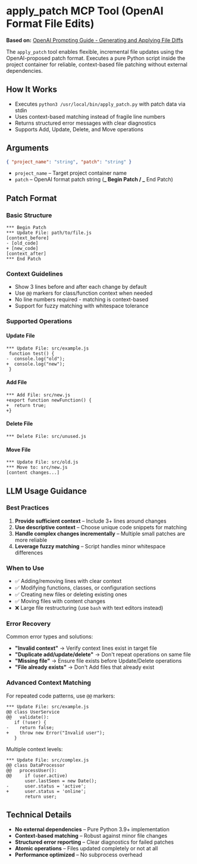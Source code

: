 # apply_patch MCP Tool (OpenAI Format File Edits)

**Based on:** [OpenAI Prompting Guide - Generating and Applying File Diffs](https://cookbook.openai.com/examples/gpt4-1_prompting_guide#appendix-generating-and-applying-file-diffs)

The `apply_patch` tool enables flexible, incremental file updates using the OpenAI-proposed patch format. Executes a pure Python script inside the project container for reliable, context-based file patching without external dependencies.

## How It Works

- Executes `python3 /usr/local/bin/apply_patch.py` with patch data via stdin
- Uses context-based matching instead of fragile line numbers
- Returns structured error messages with clear diagnostics
- Supports Add, Update, Delete, and Move operations

## Arguments

```json
{ "project_name": "string", "patch": "string" }
```

- `project_name` – Target project container name
- `patch` – OpenAI format patch string (**_ Begin Patch / _** End Patch)

## Patch Format

### Basic Structure

```
*** Begin Patch
*** Update File: path/to/file.js
[context_before]
- [old_code]
+ [new_code]
[context_after]
*** End Patch
```

### Context Guidelines

- Show 3 lines before and after each change by default
- Use `@@` markers for class/function context when needed
- No line numbers required - matching is context-based
- Support for fuzzy matching with whitespace tolerance

### Supported Operations

#### Update File

```
*** Update File: src/example.js
 function test() {
-  console.log("old");
+  console.log("new");
 }
```

#### Add File

```
*** Add File: src/new.js
+export function newFunction() {
+  return true;
+}
```

#### Delete File

```
*** Delete File: src/unused.js
```

#### Move File

```
*** Update File: src/old.js
*** Move to: src/new.js
[content changes...]
```

## LLM Usage Guidance

### Best Practices

1. **Provide sufficient context** – Include 3+ lines around changes
2. **Use descriptive context** – Choose unique code snippets for matching
3. **Handle complex changes incrementally** – Multiple small patches are more reliable
4. **Leverage fuzzy matching** – Script handles minor whitespace differences

### When to Use

- ✅ Adding/removing lines with clear context
- ✅ Modifying functions, classes, or configuration sections
- ✅ Creating new files or deleting existing ones
- ✅ Moving files with content changes
- ❌ Large file restructuring (use `bash` with text editors instead)

### Error Recovery

Common error types and solutions:

- **"Invalid context"** → Verify context lines exist in target file
- **"Duplicate add/update/delete"** → Don't repeat operations on same file
- **"Missing file"** → Ensure file exists before Update/Delete operations
- **"File already exists"** → Don't Add files that already exist

### Advanced Context Matching

For repeated code patterns, use `@@` markers:

```
*** Update File: src/example.js
@@ class UserService
@@   validate():
   if (!user) {
-    return false;
+    throw new Error("Invalid user");
   }
```

Multiple context levels:

```
*** Update File: src/complex.js
@@ class DataProcessor
@@   processUser():
@@     if (user.active)
       user.lastSeen = new Date();
-      user.status = 'active';
+      user.status = 'online';
       return user;
```

## Technical Details

- **No external dependencies** – Pure Python 3.9+ implementation
- **Context-based matching** – Robust against minor file changes
- **Structured error reporting** – Clear diagnostics for failed patches
- **Atomic operations** – Files updated completely or not at all
- **Performance optimized** – No subprocess overhead
